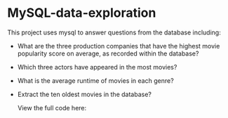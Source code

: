 # MySQL-data-exploration

This project uses mysql to answer questions from the database including:
- What are the three production companies that have the highest movie popularity score on average, as recorded within the database?
- Which three actors have appeared in the most movies?
- What is the average runtime of movies in each genre?
- Extract the ten oldest movies in the database?

  View the full code here: 
